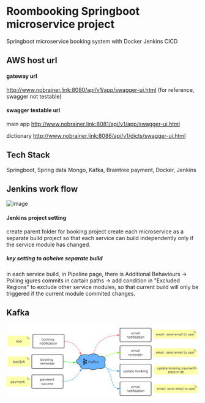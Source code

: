 # Roombooking Springboot microservice project
Springboot microservice booking system with Docker Jenkins CICD
## AWS host url
#### gateway url
http://www.nobrainer.link:8080/api/v1/app/swagger-ui.html (for reference, swagger not testable)
#### swagger testable url
main app http://www.nobrainer.link:8081/api/v1/app/swagger-ui.html 

dictionary http://www.nobrainer.link:8086/api/v1/dicts/swagger-ui.html 
## Tech Stack
Springboot, Spring data Mongo, Kafka, Braintree payment, Docker, Jenkins
## Jenkins work flow
![image](https://user-images.githubusercontent.com/32782723/133067158-a7a7d992-6264-41d6-9939-36dad1b595cb.png)
#### Jenkins project setting
create parent folder for booking project
create each microservice as a separate build project so that each service can build independently only if the service module has changed.
##### key setting to acheive separate build
in each service build, in Pipeline page, there is Additional Behaviours -> Polling igures commits in cartain paths -> add condition in "Excluded Regions" to exclude other service modules, so that current build will only be triggered if the current module commited changes.

## Kafka 
![img_1.png](img_1.png)






